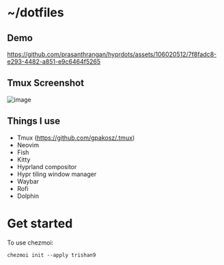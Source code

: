 # ~/dotfiles

## Demo

<https://github.com/prasanthrangan/hyprdots/assets/106020512/7f8fadc8-e293-4482-a851-e9c6464f5265>

## Tmux Screenshot

![image](https://github.com/trishan9/.dotfiles/assets/114591777/845527ae-39a8-44f5-85bf-356b4147c1cc)

## Things I use

- Tmux (<https://github.com/gpakosz/.tmux>)
- Neovim
- Fish
- Kitty
- Hyprland compositor
- Hypr tiling window manager
- Waybar
- Rofi
- Dolphin

# Get started

To use chezmoi:

```
chezmoi init --apply trishan9
```
